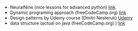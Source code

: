 * NeuralNine (nice lessons for advanced python) [link](https://www.youtube.com/watch?v=2S7Xxz9PhaU&list=PL7yh-TELLS1F3KytMVZRFO-xIo_S2_Jg1&ab_channel=NeuralNine)
* Dynamic programing approach (freeCodeCamp.org) [link](https://www.youtube.com/watch?v=oBt53YbR9Kk&list=WL&index=2&t=1407s&ab_channel=freeCodeCamp.org)
* Design patterns by Udemy course (Dmitri Nesteruk) [Udemy](https://www.udemy.com/course/design-patterns-python/learn/lecture/13621164#overview) 
* data structure (actual on java  (freeCodeCamp.org) ) [link](https://www.youtube.com/watch?v=RBSGKlAvoiM&t=2207s&ab_channel=freeCodeCamp.org)

